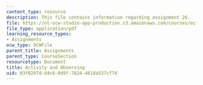```yaml
---
content_type: resource
description: This file contains information regarding assignment 26.
file: https://ol-ocw-studio-app-production.s3.amazonaws.com/courses/ec-050-recreate-experiments-from-history-inform-the-future-from-the-past-galileo-january-iap-2010/03f0297dd4c68d9f7624481da537cf7d_MITEC_050IAP10_assn26.pdf
file_type: application/pdf
learning_resource_types:
- Assignments
ocw_type: OCWFile
parent_title: Assignments
parent_type: CourseSection
resourcetype: Document
title: Activity and Observing
uid: 03f0297d-d4c6-8d9f-7624-481da537cf7d
---
```

